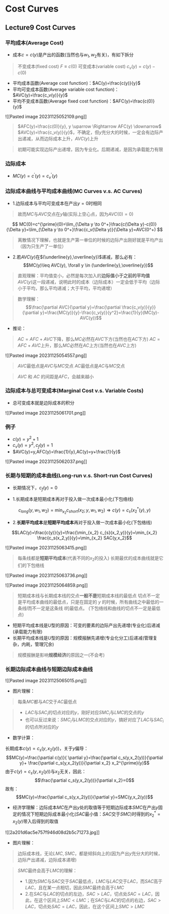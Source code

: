 # Cost Curves

## Lecture9 Cost Curves

### 平均成本(Average Cost)

+ 成本$c=c(y)$是产出的函数(当然也与$w_1,w_2$有关)，有如下拆分

> 不变成本(fixed cost) $F\equiv c(0)$
> 可变成本(variable cost) $c_v(y)=c(y)-c(0)$

+ 平均成本函数(Average cost function)：$AC(y)=\frac{c(y)}{y}$
+ 平均可变成本函数(Average variable cost function)：$AVC(y)=\frac{c_v(y)}{y}$
+ 平均不变成本函数(Average fixed cost function)：$AFC(y)=\frac{c(0)}{y}$

![[Pasted image 20231125052109.png]]

> $AFC(y)=\frac{c(0)}{y}, y \uparrow \Rightarrow AFC(y) \downarrow$
> $AVC(y)=\frac{c_v(y)}{y}$，不确定，但$y$充分大的时候，一定会有边际产出递减，从而边际成本上升，$AVC(y)$上升

> 初期可能实现边际产出递增，因为专业化。后期递减，是因为承载能力有限

### 边际成本

+ $MC(y)=c^{\prime}(y)=c^{\prime}_{v}(y)$

### 边际成本曲线与平均成本曲线(MC Curves v.s. AC Curves)

+ 1.边际成本与平均可变成本在产出$y=0$时相同

> 故而$MC$与$AVC$交点在$y$轴(实际上空心点，因为$AVC(0)=0$)

$$
MC(0)=c^{\prime}(0)=\lim_{\Delta y \to 0^+}\frac{c(\Delta y)-c(0)}{\Delta y}=\lim_{\Delta y \to 0^+}\frac{c_v(\Delta y)}{\Delta y}=AVC(0^+)
$$

> 离散情况下理解，也就是生产第一单位的时候的边际产出刚好就是平均产出（因为只生产了一单位）

+ 2.若$AVC(y)$在$(\underline{y},\overline{y})$递减，那么必有：
$$MC(y)\leq AVC(y), \forall y \in (\underline{y},\overline{y})$$

> 直观理解：平均值变小，必然是每次加入的**边际值小于之前的平均值**
> $AVC(y)$这一段递减，说明此时的成本（边际成本）一定会低于平均（边际小于平均，那么平均递减；大于平均，平均递增）

> 数学理解：
$$\frac{\partial AVC}{\partial y}=\frac{\partial \frac{c_v(y)}{y}}{\partial y}=\frac{MC(y)}{y}-\frac{c_v(y)}{y^2}=\frac{1}{y}(MC(y)-AVC(y))$$

+ 推论：

> $AC=AFC+AVC$下降，那么$MC$必然在$AVC$下方(当然也在$AC$下方)
> $AC=AFC+AVC$上升，那么$MC$必然在$AC$上方(当然也在$AVC$上方)

![[Pasted image 20231125054557.png]]

> $AVC$最低点是$AVC$与$MC$交点
> $AC$最低点是$AC$与$MC$交点

> $AVC$ 和 $AC$ 的间距是$AFC$，会越来越小

### 边际成本与总可变成本(Marginal Cost v.s. Variable Costs)

+ 总可变成本就是边际成本的积分

![[Pasted image 20231125061701.png]]

### 例子

+ $c(y)=y^2+1$
+ $c_v(y)=y^2, c_f(y)=1$
+ $AVC(y)=y,AFC(y)=\frac{1}{y},AC(y)=y+\frac{1}{y}$

![[Pasted image 20231125062037.png]]

### 长期与短期的成本曲线(Long-run v.s. Short-run Cost Curves)

+ 长期情况下，$c_f(y)=0$

+ 1.长期成本是短期成本再对于投入做一次成本最小化(下包络线)

$$c_{long}(y,w_1,w_2)=\min_{x_2} c_{short}(x_2;y,w_1,w_2) \Rightarrow c(y)=c_s(x_2^{*}(y),y)$$

+ 2.**长期平均成本**是**短期平均成本**再对于投入做一次成本最小化(下包络线)

$$LAC(y)=\frac{c(y)}{y}=\frac{\min_{x_2} c_{s}(x_2,y)}{y}=\min_{x_2} \frac{c_s(x_2,y)}{y}=\min_{x_2} SAC(y,x_2)$$

![[Pasted image 20231125063415.png]]

> 每条线都是**短期平均成本**(代表不同的$x_2$的投入)
> 长期最优的成本曲线就是它们的下包络线

![[Pasted image 20231125063736.png]]

![[Pasted image 20231125064859.png]]

> 短期成本线与长期成本线的交点**一般不是**短期成本线的最低点
> 切点不一定是平均成本曲线的最低点，只是在固定的 $y$ 的时候，所有曲线之中最低的一条线$l$而不一定是这条线 $l$的最低点。 (下包络线和曲线的切点不一定是最低点)

+ 短期平均成本线是$U$型的原因：可变的要素的边际产出先递增(专业化)后递减(承载能力有限)
+ 长期平均成本线是$U$型的原因：规模报酬先递增(专业化分工)后递减(管理复杂，内耗，管理冗余)

> 规模报酬是影响**规模经济**的原因之一(不会考)

### 长期边际成本曲线与短期边际成本曲线

![[Pasted image 20231125065015.png]]

+ 图片理解：

> 每条$MC$都与$AC$交于$AC$最低点

> + $LAC$与$SAC_i$的切点对应的$y$，刚好对应$SMC_i$与$LMC$的交点的$y$
> + 也可以反过来说：$SMC_i$与$LMC$的交点对应的$y$，搞好对应了$LAC$与$SAC_i$的切点所对应的$y$

+ 数学计算：

长期成本$c(y)=c_s(y,x_2(y))$，关于$y$偏导：
$$MC(y)=\frac{\partial c(y)}{ \partial y}=\frac{\partial c_s(y,x_2(y))}{\partial y}+ \frac{\partial c_s(y,x_2(y))}{\partial x_2} x_2^{\prime}(y)$$
由于$c(y)=c_s(y,x_2(y))$与$x_2$无关，因此：
$$\frac{\partial c_s(y,x_2(y))}{\partial x_2}=0$$
故有：
$$MC(y)=\frac{\partial c_s(y,x_2(y))}{\partial y}=SMC(y,x_2(y))$$

+ 经济学理解：边际成本$MC$在产出$y$处的取值等于短期边际成本$SMC$在产出$y$固定的情况下短期边际成本最小化($SAC$最小值：$SAC$交于$SMC$)时得到的$x_2^*=x_2(y)$带入后得到的取值

![[2a201d6ac5e757f946d08d2b5c71273.jpg]]

+ 图片理解：

> 边际成本线，无论$LMC,SMC$，都是倾斜向上的(因为产出$y$充分大的时候，边际产出递减，边际成本递增)

> $SMC$最终会高于$LMC$的理解：
> + 1.因为$SMC$与$SAC$交于$SAC$最低点，$LMC$与$LAC$交于$LAC$，而$SAC$高于$LAC$，且在某一点相切，因此$SMC$最终会高于$LMC$
> + 2.在$SAC$与$LAC$的切点的左边，$SAC>LAC$，切点处$SAC=LAC$，因此，在这个区间上$SMC<LMC$；在$SAC$与$LAC$的切点的右边，$SAC>LAC$，切点处$SAC=LAC$，因此，在这个区间上$SMC>LMC$